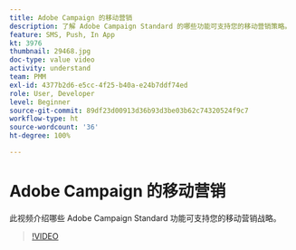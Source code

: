 ```yaml
---
title: Adobe Campaign 的移动营销
description: 了解 Adobe Campaign Standard 的哪些功能可支持您的移动营销策略。
feature: SMS, Push, In App
kt: 3976
thumbnail: 29468.jpg
doc-type: value video
activity: understand
team: PMM
exl-id: 4377b2d6-e5cc-4f25-b40a-e24b7ddf74ed
role: User, Developer
level: Beginner
source-git-commit: 89df23d00913d36b93d3be03b62c74320524f9c7
workflow-type: ht
source-wordcount: '36'
ht-degree: 100%

---
```


# Adobe Campaign 的移动营销

此视频介绍哪些 Adobe Campaign Standard 功能可支持您的移动营销战略。

>[!VIDEO](https://video.tv.adobe.com/v/29468?quality=12&learn=on)
